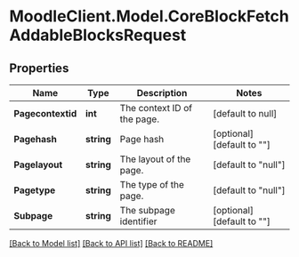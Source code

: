 # MoodleClient.Model.CoreBlockFetchAddableBlocksRequest

## Properties

Name | Type | Description | Notes
------------ | ------------- | ------------- | -------------
**Pagecontextid** | **int** | The context ID of the page. | [default to null]
**Pagehash** | **string** | Page hash | [optional] [default to ""]
**Pagelayout** | **string** | The layout of the page. | [default to "null"]
**Pagetype** | **string** | The type of the page. | [default to "null"]
**Subpage** | **string** | The subpage identifier | [optional] [default to ""]

[[Back to Model list]](../README.md#documentation-for-models) [[Back to API list]](../README.md#documentation-for-api-endpoints) [[Back to README]](../README.md)

